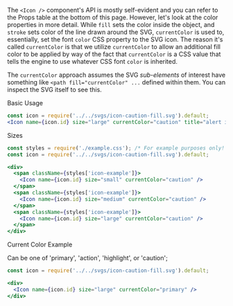 The `<Icon />` component's API is mostly self-evident and you can
refer to the Props table at the bottom of this page. However, let's look
at the color properties in more detail. While `fill`
sets the color inside the object, and `stroke` sets
color of the line drawn around the SVG, `currentColor` is used to,
essentially, set the font `color` CSS property to the SVG icon. The
reason it's called `currentColor` is that we utilize `currentColor`
to allow an additional fill color to be applied by way of the fact that
`currentColor` is a CSS value that tells the engine to use whatever CSS
font `color` is inherited.

The `currentColor` approach assumes the SVG _sub-elements_ of interest have
something like `<path fill="currentColor" ...` defined within them. You
can inspect the SVG itself to see this.

Basic Usage

```jsx
const icon = require('../../svgs/icon-caution-fill.svg').default;
<Icon name={icon.id} size="large" currentColor="caution" title="alert icon" />
```
Sizes

```jsx
const styles = require('./example.css'); /* For example purposes only! */
const icon = require('../../svgs/icon-caution-fill.svg').default;

<div>
  <span className={styles['icon-example']}>
    <Icon name={icon.id} size="small" currentColor="caution" />
  </span>
  <span className={styles['icon-example']}>
    <Icon name={icon.id} size="medium" currentColor="caution" />
  </span>
  <span className={styles['icon-example']}>
    <Icon name={icon.id} size="large" currentColor="caution" />
  </span>
</div>
```

Current Color Example

Can be one of 'primary', 'action', 'highlight', or 'caution';

```jsx
const icon = require('../../svgs/icon-caution-fill.svg').default;

<div>
  <Icon name={icon.id} size="large" currentColor="primary" />
</div>
```
